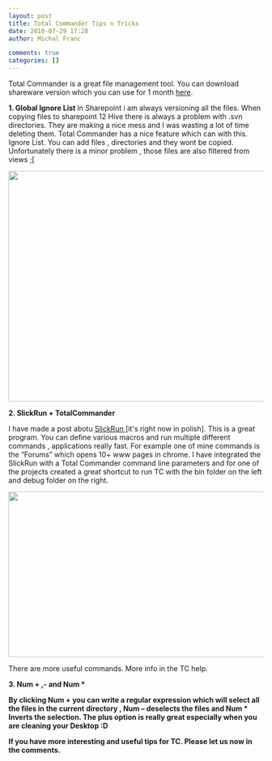 ```yaml
---
layout: post
title: Total Commander Tips n Tricks
date: 2010-07-29 17:28
author: Michal Franc

comments: true
categories: []
---
```

Total Commander is a great file management tool. You can download shareware version which you can use for 1 month <a href="http://www.ghisler.com/">here</a>. 

<strong>1. Global Ignore List </strong>
In Sharepoint i am always versioning all the files. When copying files to sharepoint 12 Hive there is always a problem with .svn directories. They are making a nice mess and I was wasting a lot of time deleting them. Total Commander has a nice feature which can with this. Ignore List. You can add files , directories  and they wont be copied. Unfortunately there is a minor problem , those files are also filtered from views ;[


<a href="http://lammichalfranc.files.wordpress.com/2010/07/ignore-list.png"><img src="http://lammichalfranc.files.wordpress.com/2010/07/ignore-list.png" alt="" title="ignore list" width="564" height="456" class="aligncenter size-full wp-image-466" /></a>


<strong>2. SlickRun + TotalCommander</strong>

I have made a post abotu  <a href="http://lammichalfranc.wordpress.com/2009/11/23/slickrun/"> SlickRun </a> [it's right now in polish]. This is a great program. You can define various macros and run multiple different commands , applications really fast. For example one of mine commands is the “Forums” which opens 10+ www pages in chrome. I have integrated the SlickRun with a Total Commander command line parameters and for one of the projects created a great shortcut to run TC with the bin folder on the left and debug folder on the right.

<a href="http://lammichalfranc.files.wordpress.com/2010/07/totalcommander.png"><img src="http://lammichalfranc.files.wordpress.com/2010/07/totalcommander.png" alt="" title="TotalCommander" width="583" height="327" class="aligncenter size-full wp-image-467" /></a>



There are more useful commands. More info in the TC help.

<strong>3. Num + ,- and  Num *<strong>

By clicking Num +  you can write a regular expression which will select all the files in the current directory , Num – deselects the files and Num * Inverts the selection. The plus option is really great especially when you are cleaning your Desktop :D

If you have more interesting and useful tips for TC. Please let us now in the comments.
